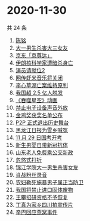 # 2020-11-30

共 24 条

<!-- BEGIN -->
<!-- 最后更新时间 Mon Nov 30 2020 23:05:07 GMT+0800 (CST) -->

1. [陈铭](https://www.zhihu.com/search?q=陈铭)
2. [大一男生杀害大三女友](https://www.zhihu.com/search?q=锦江学院)
3. [京东「京尊达」](https://www.zhihu.com/search?q=京尊达)
4. [伊朗核科学家遭暗杀身亡](https://www.zhihu.com/search?q=伊朗核科学家)
5. [演员请就位2](https://www.zhihu.com/search?q=演员请就位2)
6. [网传虾米音乐将关闭](https://www.zhihu.com/search?q=虾米音乐)
7. [李心草溺亡案维持原判](https://www.zhihu.com/search?q=李心草)
8. [我国超 2.5 亿人脱发](https://www.zhihu.com/search?q=脱发)
9. [《吞噬星空》动画](https://www.zhihu.com/search?q=吞噬星空)
10. [禁止电子设备声音外放](https://www.zhihu.com/search?q=上海地铁)
11. [金鸡奖获奖名单公布](https://www.zhihu.com/search?q=金鸡奖)
12. [P2P 正式退出历史舞台](https://www.zhihu.com/search?q=P2P)
13. [黑龙江日报为雪乡喊冤](https://www.zhihu.com/search?q=雪乡烤肠)
14. [11 月 29 日国考开考](https://www.zhihu.com/search?q=国考)
15. [新生男婴自带新冠抗体](https://www.zhihu.com/search?q=新冠抗体)
16. [山东老人免费乘公交新政](https://www.zhihu.com/search?q=老人免费乘公交车)
17. [忽悠式打折](https://www.zhihu.com/search?q=忽悠式打折)
18. [锦江学院大一男生杀害女友](https://www.zhihu.com/search?q=锦江学院)
19. [肖战粉丝录音](https://www.zhihu.com/search?q=肖战录音)
20. [农妇勒死施暴男子属正当防卫](https://www.zhihu.com/search?q=农妇勒死男子)
21. [我国将禁止进口固体废物](https://www.zhihu.com/search?q=固体废物)
22. [王攀招研资格不予恢复](https://www.zhihu.com/search?q=王攀)
23. [丁真为家乡四川拍宣传片](https://www.zhihu.com/search?q=丁真)
24. [辛巴回应燕窝事件](https://www.zhihu.com/search?q=辛巴燕窝)

<!-- END -->
